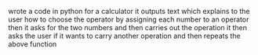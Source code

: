 wrote a code in python for a calculator
it outputs text which explains to the user how to choose the operator by assigning each number to an operator
then it asks for the two numbers and then carries out the operation
it then asks the user if it wants to carry another operation and then repeats the above function
